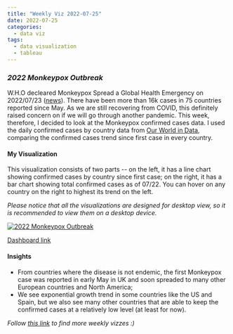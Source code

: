 ```yaml
---
title: "Weekly Viz 2022-07-25"
date: 2022-07-25
categories:
  - data viz
tags:
  - data visualization
  - tableau
---
```


### *2022 Monkeypox Outbreak*

W.H.O decleared Monkeypox Spread a Global Health Emergency on 2022/07/23 ([news](https://www.nytimes.com/2022/07/23/health/monkeypox-pandemic-who.html)). There have been more than 16k cases in 75 countries reported since May. As we are still recovering from COVID, this definitely raised concern on if we will go through another pandemic. This week, therefore, I decided to look at the Monkeypox confirmed cases data. I used the daily confirmed cases by country data from [Our World in Data](https://ourworldindata.org/monkeypox), comparing the confirmed cases trend since first case in every country.  

#### My Visualization

This visualization consists of two parts -- on the left, it has a line chart showing confirmed cases by country since first case; on the right, it has a bar chart showing total confirmed cases as of 07/22. You can hover on any country on the right to highest its trend on the left.  

*Please notice that all the visualizations are designed for desktop view, so it is recommended to view them on a desktop device.*  

<div class='tableauPlaceholder' id='viz1658810524349' style='position: relative'>
  <noscript><a href='#'>
    <img alt='2022 Monkeypox Outbreak ' src='https:&#47;&#47;public.tableau.com&#47;static&#47;images&#47;20&#47;202207252022MonkeypoxOutbreak&#47;2022MonkeypoxOutbreak&#47;1_rss.png' style='border: none' />
    </a></noscript>
  <object class='tableauViz'  style='display:none;'>
    <param name='host_url' value='https%3A%2F%2Fpublic.tableau.com%2F' />
    <param name='embed_code_version' value='3' />
    <param name='site_root' value='' />
    <param name='name' value='202207252022MonkeypoxOutbreak&#47;2022MonkeypoxOutbreak' />
    <param name='tabs' value='no' />
    <param name='toolbar' value='yes' />
    <param name='static_image' value='https:&#47;&#47;public.tableau.com&#47;static&#47;images&#47;20&#47;202207252022MonkeypoxOutbreak&#47;2022MonkeypoxOutbreak&#47;1.png' />
    <param name='animate_transition' value='yes' />
    <param name='display_static_image' value='yes' />
    <param name='display_spinner' value='yes' />
    <param name='display_overlay' value='yes' />
    <param name='display_count' value='yes' />
    <param name='language' value='en-US' />
    <param name='filter' value='publish=yes' />
  </object></div>       
  <script type='text/javascript'>     
  var divElement = document.getElementById('viz1658810524349');
  var vizElement = divElement.getElementsByTagName('object')[0];           
  if ( divElement.offsetWidth > 800 ) { vizElement.style.width='800px';vizElement.style.height='627px';} else if ( divElement.offsetWidth > 500 ) { vizElement.style.width='800px';vizElement.style.height='627px';} else { vizElement.style.width='100%';vizElement.style.height='777px';}             
  var scriptElement = document.createElement('script');           
  scriptElement.src = 'https://public.tableau.com/javascripts/api/viz_v1.js';   
  vizElement.parentNode.insertBefore(scriptElement, vizElement);             
</script>  

[Dashboard link](https://public.tableau.com/views/202207252022MonkeypoxOutbreak/2022MonkeypoxOutbreak?:language=en-US&publish=yes&:display_count=n&:origin=viz_share_link)
  
#### Insights
* From countries where the disease is not endemic, the first Monkeypox case was reported in early May in UK and soon spreaded to many other European countries and North America;  
* We see exponential growth trend in some countries like the US and Spain, but we also see many other countries that are able to keep the confirmed cases at a relatively low level (at least for now).     
  
*Follow [this link](https://yudong-94.github.io/personal-website/project/WeeklyViz2022/) to find more weekly vizzes :)*
